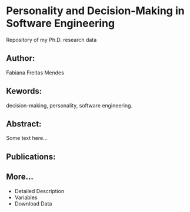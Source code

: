 # Personality and Decision-Making in Software Engineering
Repository of my Ph.D. research data

## Author:
Fabiana Freitas Mendes

## Kewords:
decision-making, personality, software engineering.

## Abstract:
Some text here...

## Publications:

## More...
* Detailed Description
* Variables
* Download Data
